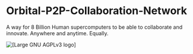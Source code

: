 # Orbital-P2P-Collaboration-Network
A way for 8 Billion Human supercomputers to be able to collaborate and innovate. Anywhere and anytime. Equally.

<img src="agplv3-155x51.png" alt="[Large GNU AGPLv3 logo]">
